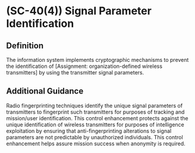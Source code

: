 
# (SC-40(4)) Signal Parameter Identification

## Definition

The information system implements cryptographic mechanisms to prevent the identification of [Assignment: organization-defined wireless transmitters] by using the transmitter signal parameters.

## Additional Guidance

Radio fingerprinting techniques identify the unique signal parameters of transmitters to fingerprint such transmitters for purposes of tracking and mission/user identification. This control enhancement protects against the unique identification of wireless transmitters for purposes of intelligence exploitation by ensuring that anti-fingerprinting alterations to signal parameters are not predictable by unauthorized individuals. This control enhancement helps assure mission success when anonymity is required.

